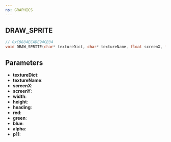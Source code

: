 ```yaml
---
ns: GRAPHICS
---
```

## DRAW_SPRITE

```c
// 0xC9884ECADE94CB34
void DRAW_SPRITE(char* textureDict, char* textureName, float screenX, float screenY, float width, float height, float heading, int red, int green, int blue, int alpha, BOOL p11);
```

## Parameters
* **textureDict**:
* **textureName**:
* **screenX**:
* **screenY**:
* **width**:
* **height**:
* **heading**:
* **red**:
* **green**:
* **blue**:
* **alpha**:
* **p11**:
